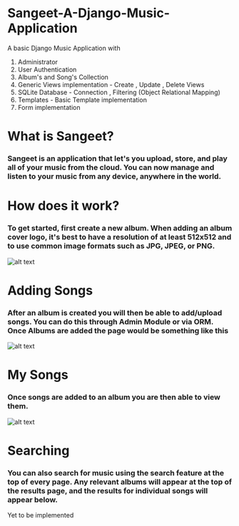 # Sangeet-A-Django-Music-Application

A basic Django Music Application with 
1) Administrator
2) User Authentication  
3) Album's and Song's Collection 
4) Generic Views implementation - Create , Update , Delete Views 
5) SQLite Database - Connection , Filtering (Object Relational Mapping)
6) Templates - Basic Template implementation 
7) Form implementation


# What is Sangeet?
### Sangeet is an application that let's you upload, store, and play all of your music from the cloud. You can now manage and listen to your music from any device, anywhere in the world.

# How does it work?
### To get started, first create a new album. When adding an album cover logo, it's best to have a resolution of at least 512x512 and to use common image formats such as JPG, JPEG, or PNG.
![alt text](https://github.com/MounishKokkula/Sangeet-A-Django-Music-Application/blob/master/AddingAFile.PNG)

# Adding Songs
### After an album is created you will then be able to add/upload songs. You can do this through Admin Module or via ORM. Once Albums are added the page would be something like this
![alt text](https://github.com/MounishKokkula/Sangeet-A-Django-Music-Application/blob/master/mainpage.PNG)

# My Songs
### Once songs are added to an album you are then able to view them.
![alt text](https://github.com/MounishKokkula/Sangeet-A-Django-Music-Application/blob/master/linkinpar.PNG)

# Searching
### You can also search for music using the search feature at the top of every page. Any relevant albums will appear at the top of the results page, and the results for individual songs will appear below.
Yet to be implemented
